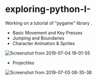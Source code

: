 # exploring-python-I- 

Working on a tutorial of "pygame" library . 

- Basic Movement and Key Presses 
- Jumping and Boundaries
- Character Animation & Sprites 

![Screenshot from 2019-07-04 19-01-55](https://user-images.githubusercontent.com/10968758/60683206-75c68580-9e8e-11e9-8f4d-88ffcb8480fc.png)

- Projectiles 

![Screenshot from 2019-07-05 08-35-38](https://user-images.githubusercontent.com/10968758/60706013-739d0f00-9f00-11e9-9a6e-cc69af0175dc.png)
